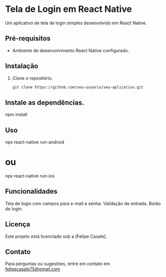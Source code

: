 # Tela de Login em React Native

Um aplicativo de tela de login simples desenvolvido em React Native.

## Pré-requisitos
- Ambiente de desenvolvimento React Native configurado.

## Instalação
1. Clone o repositório.
   ```bash
   git clone https://github.com/seu-usuario/seu-aplicativo.git

## Instale as dependências.
npm install

## Uso
npx react-native run-android
 # ou
npx react-native run-ios

## Funcionalidades
Tela de login com campos para e-mail e senha.
Validação de entrada.
Botão de login.

## Licença
Este projeto está licenciado sob a [Felipe Casale]. 
## Contato
Para perguntas ou sugestões, entre em contato em felipecasale75@gmail.com
